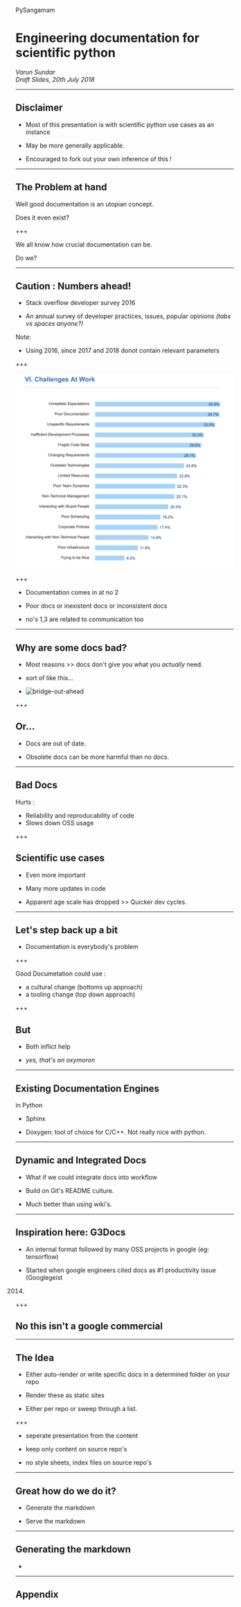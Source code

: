 PySangamam

# Engineering documentation for scientific python

_Varun Sundar_  
_Draft Slides, 20th July 2018_

---

## Disclaimer

* Most of this presentation is with scientific python use cases as an instance

* May be more generally applicable. 

* Encouraged to fork out your own inference of this !

---

## The Problem at hand

Well good documentation is an utopian concept.

Does it even exist?

+++

We all know how crucial documentation can be.

Do we?

---

## Caution : Numbers ahead!

* Stack overflow developer survey 2016

* An annual survey of developer practices, issues, popular opinions 
_(tabs vs spaces anyone?)_

Note:

- Using 2016, since 2017 and 2018 donot contain relevant parameters

+++

![stack-overflow](assets/stackoverflow-challenges-2016.png)

+++

* Documentation comes in at no 2

* Poor docs or inexistent docs or inconsistent docs

* no's 1,3 are related to communication too

---

## Why are some docs bad?

* Most reasons >> docs don't give you what you _actually_ need.

* sort of like this...

* ![bridge-out-ahead](https://i.imgflip.com/20tthj.jpg)

+++

## Or...

* Docs are out of date.

* Obsolete docs can be more harmful than no docs.

---

## Bad Docs

Hurts :

* Reliability and reproducability of code
* Slows down OSS usage

+++

## Scientific use cases

* Even more important

* Many more updates in code

* Apparent age scale has dropped >> Quicker dev cycles.

---

## Let's step back up a bit

* Documentation is everybody's problem

+++

Good Documetation could use :

* a cultural change (bottoms up approach)
* a tooling change (top down approach)

+++

## But 

* Both inflict help

* _yes, that's an oxymoron_

---

## Existing Documentation Engines 

in Python

* Sphinx

* Doxygen: tool of choice for C/C++. Not really nice with python.

---

## Dynamic and Integrated Docs

* What if we could integrate docs into workflow

* Build on Git's README culture.

* Much better than using wiki's.

---

## Inspiration here: G3Docs

* An internal format followed by many OSS projects in google (eg: tensorflow)

* Started when google engineers cited docs as #1 productivity issue (Googlegeist
2014)

+++

## No this isn't a google commercial

---

## The Idea

* Either auto-render or write specific docs in a determined folder on your repo

* Render these as static sites 

* Either per repo or sweep through a list.

+++

* seperate presentation from the content

* keep only content on source repo's

* no style sheets, index files on source repo's

---

## Great how do we do it?

* Generate the markdown 

* Serve the markdown

---

## Generating the markdown

* 

---

## Appendix





